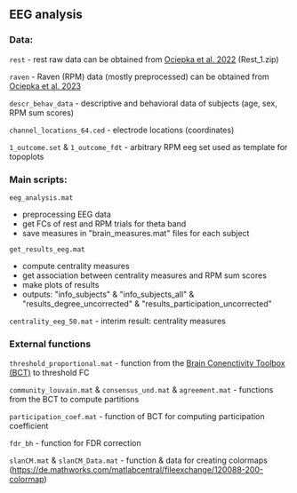 ## EEG analysis

### Data:

`rest` - rest raw data can be obtained from [Ociepka et al. 2022](https://osf.io/kv2sx/) (Rest_1.zip)

`raven` - Raven (RPM) data (mostly preprocessed) can be obtained from [Ociepka et al. 2023](https://osf.io/htrsg/)

`descr_behav_data` - descriptive and behavioral data of subjects (age, sex, RPM sum scores)

`channel_locations_64.ced` - electrode locations (coordinates)

`1_outcome.set` & `1_outcome_fdt` - arbitrary RPM eeg set used as template for topoplots
	

### Main scripts:

`eeg_analysis.mat`

- preprocessing EEG data
- get FCs of rest and RPM trials for theta band
- save measures in "brain_measures.mat" files for each subject 


`get_results_eeg.mat`

- compute centrality measures
- get association between centrality measures and RPM sum scores
- make plots of results
- outputs: "info_subjects" & "info_subjects_all" & "results_degree_uncorrected"
		& "results_participation_uncorrected"

`centrality_eeg_50.mat` - interim result: centrality measures


### External functions

`threshold_proportional.mat` - function from the [Brain Conenctivity Toolbox (BCT)](https://sites.google.com/site/bctnet/home) to threshold FC

`community_louvain.mat` & `consensus_und.mat` & `agreement.mat` - functions from the BCT to compute partitions

`participation_coef.mat` - function of BCT for computing participation coefficient

`fdr_bh` - function for FDR correction

`slanCM.mat` & `slanCM_Data.mat` - function & data for creating colormaps (https://de.mathworks.com/matlabcentral/fileexchange/120088-200-colormap)
